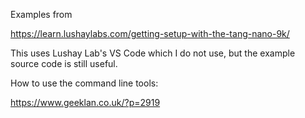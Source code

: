 Examples from

https://learn.lushaylabs.com/getting-setup-with-the-tang-nano-9k/

This uses Lushay Lab's VS Code which I do not use, but the example
source code is still useful.

How to use the command line tools:

https://www.geeklan.co.uk/?p=2919

